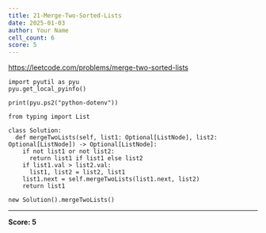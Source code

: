 ```yaml
---
title: 21-Merge-Two-Sorted-Lists
date: 2025-01-03
author: Your Name
cell_count: 6
score: 5
---
```


https://leetcode.com/problems/merge-two-sorted-lists


```
import pyutil as pyu
pyu.get_local_pyinfo()
```


```
print(pyu.ps2("python-dotenv"))
```


```
from typing import List
```


```
class Solution:
  def mergeTwoLists(self, list1: Optional[ListNode], list2: Optional[ListNode]) -> Optional[ListNode]:
    if not list1 or not list2:
      return list1 if list1 else list2
    if list1.val > list2.val:
      list1, list2 = list2, list1
    list1.next = self.mergeTwoLists(list1.next, list2)
    return list1
```


```
new Solution().mergeTwoLists()
```


---
**Score: 5**